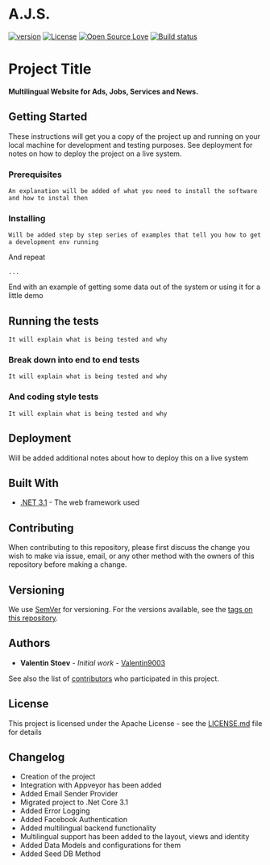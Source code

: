 # A.J.S.  
[![version](https://img.shields.io/badge/version-1.0-green.svg)](https://github.com/Valentin9003/AJS) [![License](https://img.shields.io/badge/License-Apache%202.0-blue.svg)](https://opensource.org/licenses/Apache-2.0) [![Open Source Love](https://badges.frapsoft.com/os/v3/open-source.svg?v=103)](https://github.com/ellerbrock/open-source-badges/)
[![Build status](https://ci.appveyor.com/api/projects/status/d66j6arfqptthvna?svg=true)](https://ci.appveyor.com/project/Valentin9003/ajs)

# Project Title
**Multilingual Website for Ads, Jobs, Services and News.**

## Getting Started

These instructions will get you a copy of the project up and running on your local machine for development and testing purposes. See deployment for notes on how to deploy the project on a live system.

### Prerequisites

```
An explanation will be added of what you need to install the software and how to instal then
```

### Installing

```
Will be added step by step series of examples that tell you how to get a development env running
```

And repeat

```
...
```

End with an example of getting some data out of the system or using it for a little demo

## Running the tests

```
It will explain what is being tested and why
```

### Break down into end to end tests

```
It will explain what is being tested and why
```

### And coding style tests

```
It will explain what is being tested and why
```

## Deployment

Will be added additional notes about how to deploy this on a live system

## Built With

* [.NET 3.1](https://dotnet.microsoft.com/download/dotnet-core/3.1) - The web framework used

## Contributing
When contributing to this repository, please first discuss the change you wish to make via issue, email, or any other method with the owners of this repository before making a change.

## Versioning

We use [SemVer](http://semver.org/) for versioning. For the versions available, see the [tags on this repository](https://github.com/Valentin9003/AJS/tags). 

## Authors

* **Valentin Stoev** - *Initial work* - [Valentin9003](https://github.com/Valentin9003)

See also the list of [contributors](https://github.com/Valentin9003/AJS/contributors) who participated in this project.

## License

This project is licensed under the Apache License - see the [LICENSE.md](LICENSE.md) file for details

## Changelog
* Creation of the project
* Integration with Appveyor has been added
* Added Email Sender Provider
* Migrated project to .Net Core 3.1
* Added Error Logging
* Added Facebook Authentication
* Added multilingual backend functionality
* Multilingual support has been added to the layout, views and identity
* Added Data Models and configurations for them
* Added Seed DB Method

